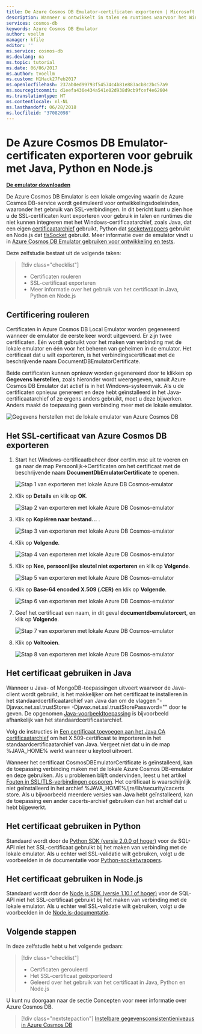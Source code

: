 ```yaml
---
title: De Azure Cosmos DB Emulator-certificaten exporteren | Microsoft Docs
description: Wanneer u ontwikkelt in talen en runtimes waarvoor het Windows-certificaatarchief niet wordt gebruikt, moet u de SSL-certificaten exporteren en beheren. Dit bericht bevat stapsgewijze instructies.
services: cosmos-db
keywords: Azure Cosmos DB Emulator
author: voellm
manager: kfile
editor: ''
ms.service: cosmos-db
ms.devlang: na
ms.topic: tutorial
ms.date: 06/06/2017
ms.author: tvoellm
ms.custom: H1Hack27Feb2017
ms.openlocfilehash: 237ab0ed99793f54574c4b81e883acb8c2bc57a9
ms.sourcegitcommit: d1eefa436e434a541e02d938d9cb9fcef4e62604
ms.translationtype: HT
ms.contentlocale: nl-NL
ms.lasthandoff: 06/28/2018
ms.locfileid: "37082098"
---
```

# <a name="export-the-azure-cosmos-db-emulator-certificates-for-use-with-java-python-and-nodejs"></a>De Azure Cosmos DB Emulator-certificaten exporteren voor gebruik met Java, Python en Node.js

[**De emulator downloaden**](https://aka.ms/cosmosdb-emulator)

De Azure Cosmos DB Emulator is een lokale omgeving waarin de Azure Cosmos DB-service wordt geëmuleerd voor ontwikkelingsdoeleinden, waaronder het gebruik van SSL-verbindingen. In dit bericht kunt u zien hoe u de SSL-certificaten kunt exporteren voor gebruik in talen en runtimes die niet kunnen integreren met het Windows-certificaatarchief, zoals Java, dat een eigen [certificaatarchief](https://docs.oracle.com/cd/E19830-01/819-4712/ablqw/index.html) gebruikt, Python dat [socketwrappers](https://docs.python.org/2/library/ssl.html) gebruikt en Node.js dat [tlsSocket](https://nodejs.org/api/tls.html#tls_tls_connect_options_callback) gebruikt. Meer informatie over de emulator vindt u in [Azure Cosmos DB Emulator gebruiken voor ontwikkeling en tests](./local-emulator.md).

Deze zelfstudie bestaat uit de volgende taken:

> [!div class="checklist"]
> * Certificaten rouleren
> * SSL-certificaat exporteren
> * Meer informatie over het gebruik van het certificaat in Java, Python en Node.js

## <a name="certification-rotation"></a>Certificering rouleren

Certificaten in Azure Cosmos DB Local Emulator worden gegenereerd wanneer de emulator de eerste keer wordt uitgevoerd. Er zijn twee certificaten. Eén wordt gebruikt voor het maken van verbinding met de lokale emulator en één voor het beheren van geheimen in de emulator. Het certificaat dat u wilt exporteren, is het verbindingscertificaat met de beschrijvende naam DocumentDBEmulatorCertificate.

Beide certificaten kunnen opnieuw worden gegenereerd door te klikken op **Gegevens herstellen**, zoals hieronder wordt weergegeven, vanuit Azure Cosmos DB Emulator dat actief is in het Windows-systeemvak. Als u de certificaten opnieuw genereert en deze hebt geïnstalleerd in het Java-certificaatarchief of ze ergens anders gebruikt, moet u deze bijwerken. Anders maakt de toepassing geen verbinding meer met de lokale emulator.

![Gegevens herstellen met de lokale emulator van Azure Cosmos DB](./media/local-emulator-export-ssl-certificates/database-local-emulator-reset-data.png)

## <a name="how-to-export-the-azure-cosmos-db-ssl-certificate"></a>Het SSL-certificaat van Azure Cosmos DB exporteren

1. Start het Windows-certificaatbeheer door certlm.msc uit te voeren en ga naar de map Persoonlijk->Certificaten om het certificaat met de beschrijvende naam **DocumentDbEmulatorCertificate** te openen.

    ![Stap 1 van exporteren met lokale Azure DB Cosmos-emulator](./media/local-emulator-export-ssl-certificates/database-local-emulator-export-step-1.png)

2. Klik op **Details** en klik op **OK**.

    ![Stap 2 van exporteren met lokale Azure DB Cosmos-emulator](./media/local-emulator-export-ssl-certificates/database-local-emulator-export-step-2.png)

3. Klik op **Kopiëren naar bestand...** .

    ![Stap 3 van exporteren met lokale Azure DB Cosmos-emulator](./media/local-emulator-export-ssl-certificates/database-local-emulator-export-step-3.png)

4. Klik op **Volgende**.

    ![Stap 4 van exporteren met lokale Azure DB Cosmos-emulator](./media/local-emulator-export-ssl-certificates/database-local-emulator-export-step-4.png)

5. Klik op **Nee, persoonlijke sleutel niet exporteren** en klik op **Volgende**.

    ![Stap 5 van exporteren met lokale Azure DB Cosmos-emulator](./media/local-emulator-export-ssl-certificates/database-local-emulator-export-step-5.png)

6. Klik op **Base-64 encoded X.509 (.CER)** en klik op **Volgende**.

    ![Stap 6 van exporteren met lokale Azure DB Cosmos-emulator](./media/local-emulator-export-ssl-certificates/database-local-emulator-export-step-6.png)

7. Geef het certificaat een naam, in dit geval **documentdbemulatorcert**, en klik op **Volgende**.

    ![Stap 7 van exporteren met lokale Azure DB Cosmos-emulator](./media/local-emulator-export-ssl-certificates/database-local-emulator-export-step-7.png)

8. Klik op **Voltooien**.

    ![Stap 8 van exporteren met lokale Azure DB Cosmos-emulator](./media/local-emulator-export-ssl-certificates/database-local-emulator-export-step-8.png)

## <a name="how-to-use-the-certificate-in-java"></a>Het certificaat gebruiken in Java

Wanneer u Java- of MongoDB-toepassingen uitvoert waarvoor de Java-client wordt gebruikt, is het makkelijker om het certificaat te installeren in het standaardcertificaatarchief van Java dan om de vlaggen "-Djavax.net.ssl.trustStore=<keystore> -Djavax.net.ssl.trustStorePassword="<password>" door te geven. De opgenomen [Java-voorbeeldtoepassing](https://localhost:8081/_explorer/index.html) is bijvoorbeeld afhankelijk van het standaardcertificaatarchief.

Volg de instructies in [Een certificaat toevoegen aan het Java CA certificaatarchief](https://docs.microsoft.com/azure/java-add-certificate-ca-store) om het X.509-certificaat te importeren in het standaardcertificaatarchief van Java. Vergeet niet dat u in de map %JAVA_HOME% werkt wanneer u keytool uitvoert.

Wanneer het certificaat CosmosDBEmulatorCertificate is geïnstalleerd, kan de toepassing verbinding maken met de lokale Azure Cosmos DB-emulator en deze gebruiken. Als u problemen blijft ondervinden, leest u het artikel [Fouten in SSL/TLS-verbindingen opsporen](http://docs.oracle.com/javase/7/docs/technotes/guides/security/jsse/ReadDebug.html). Het certificaat is waarschijnlijk niet geïnstalleerd in het archief %JAVA_HOME%/jre/lib/security/cacerts store. Als u bijvoorbeeld meerdere versies van Java hebt geïnstalleerd, kan de toepassing een ander cacerts-archief gebruiken dan het archief dat u hebt bijgewerkt.

## <a name="how-to-use-the-certificate-in-python"></a>Het certificaat gebruiken in Python

Standaard wordt door de [Python SDK (versie 2.0.0 of hoger)](sql-api-sdk-python.md) voor de SQL-API niet het SSL-certificaat gebruikt bij het maken van verbinding met de lokale emulator. Als u echter wel SSL-validatie wilt gebruiken, volgt u de voorbeelden in de documentatie voor [Python-socketwrappers](https://docs.python.org/2/library/ssl.html).

## <a name="how-to-use-the-certificate-in-nodejs"></a>Het certificaat gebruiken in Node.js

Standaard wordt door de [Node.js SDK (versie 1.10.1 of hoger)](sql-api-sdk-node.md) voor de SQL-API niet het SSL-certificaat gebruikt bij het maken van verbinding met de lokale emulator. Als u echter wel SSL-validatie wilt gebruiken, volgt u de voorbeelden in de [Node.js-documentatie](https://nodejs.org/api/tls.html#tls_tls_connect_options_callback).

## <a name="next-steps"></a>Volgende stappen

In deze zelfstudie hebt u het volgende gedaan:

> [!div class="checklist"]
> * Certificaten gerouleerd
> * Het SSL-certificaat geëxporteerd
> * Geleerd over het gebruik van het certificaat in Java, Python en Node.js

U kunt nu doorgaan naar de sectie Concepten voor meer informatie over Azure Cosmos DB. 

> [!div class="nextstepaction"]
>[Instelbare gegevensconsistentieniveaus in Azure Cosmos DB](../cosmos-db/consistency-levels.md)
